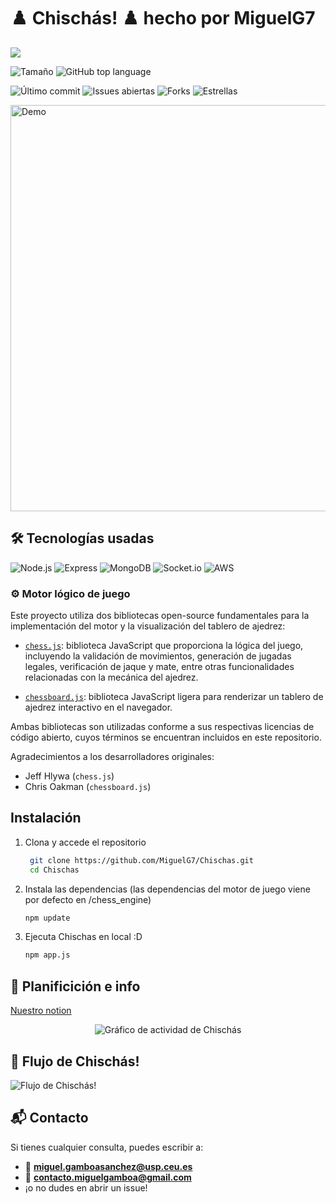 # ♟️ Chischás! ♟️ hecho por MiguelG7
<a href="https://github.com/MiguelG7">
  <img src="https://readme-typing-svg.demolab.com?lines=JUEGA+CHESS+EN+UN+CHAS;www.chischas.xyz+(en+desarrollo)&font=Fira+Code&center=false&width=650&height=50&color=FFD311&vCenter=true&pause=1000&size=22&background=00000000" />
</a>

![Tamaño](https://img.shields.io/github/repo-size/MiguelG7/Chischas?color=FFD311)
![GitHub top language](https://img.shields.io/github/languages/top/MiguelG7/Chischas?color=FFD311)


![Último commit](https://img.shields.io/github/last-commit/MiguelG7/TFG?color=FFD311&label=Último%20commit&style=for-the-badge&logo=github&logoColor=white)
![Issues abiertas](https://img.shields.io/github/issues/MiguelG7/TFG?color=FFD311&style=for-the-badge)
![Forks](https://img.shields.io/github/forks/MiguelG7/TFG?color=FFD311&style=for-the-badge)
![Estrellas](https://img.shields.io/github/stars/MiguelG7/TFG?color=FFD311&style=for-the-badge)

<p><img src="https://s6.gifyu.com/images/bp2XI.gif" alt="Demo" width="650"/></p>

## 🛠️ Tecnologías usadas

![Node.js](https://img.shields.io/badge/Node.js-FFD311?style=for-the-badge&logo=node.js&logoColor=black)
![Express](https://img.shields.io/badge/Express-FFD311?style=for-the-badge&logo=express&logoColor=black)
![MongoDB](https://img.shields.io/badge/MongoDB-FFD311?style=for-the-badge&logo=mongodb&logoColor=black)
![Socket.io](https://img.shields.io/badge/Socket.io-FFD311?style=for-the-badge&logo=socket.io&logoColor=black)
![AWS](https://img.shields.io/badge/AWS-FFD311?style=for-the-badge&logo=amazonaws&logoColor=black)

### ⚙️ Motor lógico de juego

Este proyecto utiliza dos bibliotecas open-source fundamentales para la implementación del motor y la visualización del tablero de ajedrez:

- [`chess.js`](https://github.com/jhlywa/chess.js): biblioteca JavaScript que proporciona la lógica del juego, incluyendo la validación de movimientos, generación de jugadas legales, verificación de jaque y mate, entre otras funcionalidades relacionadas con la mecánica del ajedrez.

- [`chessboard.js`](https://github.com/oakmac/chessboardjs): biblioteca JavaScript ligera para renderizar un tablero de ajedrez interactivo en el navegador.

Ambas bibliotecas son utilizadas conforme a sus respectivas licencias de código abierto, cuyos términos se encuentran incluidos en este repositorio.

Agradecimientos a los desarrolladores originales:
- Jeff Hlywa (`chess.js`)
- Chris Oakman (`chessboard.js`)

## Instalación

1. Clona y accede el repositorio
   ```bash
    git clone https://github.com/MiguelG7/Chischas.git
    cd Chischas    
    ```
2. Instala las dependencias (las dependencias del motor de juego viene por defecto en /chess_engine)
    ```bash
    npm update  
    ```
3. Ejecuta Chischas en local :D
    ```bash
    npm app.js 
    ```


## 📅 Planificición e info
[Nuestro notion](https://quilt-spoonbill-e9e.notion.site/Chisch-s-199dff0b3aca80ecb3c8e9e24a2b3d70?pvs=74)
<p align="center">
  <img src="https://github-readme-activity-graph.vercel.app/graph?username=MiguelG7&repo=Chischas&theme=github-compact&color=FFD311&line=FFD311&bg_color=000000" alt="Gráfico de actividad de Chischás" />
</p>


## 💬 Flujo de Chischás!
![Flujo de Chischás!](/info/Flujo%20de%20Chischás.png)

## 📬 Contacto
Si tienes cualquier consulta, puedes escribir a:
- 📧 **miguel.gamboasanchez@usp.ceu.es**
- 📧 **contacto.miguelgamboa@gmail.com**
- ¡o no dudes en abrir un issue!
